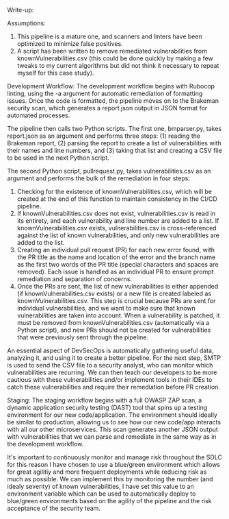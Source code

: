 Write-up:

Assumptions:
1. This pipeline is a mature one, and scanners and linters have been optimized to minimize false positives.
2. A script has been written to remove remediated vulnerabilities from knownVulnerabilities.csv (this could be done quickly by making a few tweaks to my current algorithms but did not think it necessary to repeat myself for this case study).

Development Workflow:
The development workflow begins with Rubocop linting, using the -a argument for automatic remediation of formatting issues. Once the code is formatted, the pipeline moves on to the Brakeman security scan, which generates a report.json output in JSON format for automated processes.

The pipeline then calls two Python scripts. The first one, bmparser.py, takes report.json as an argument and performs three steps: (1) reading the Brakeman report, (2) parsing the report to create a list of vulnerabilities with their names and line numbers, and (3) taking that list and creating a CSV file to be used in the next Python script.

The second Python script, pullrequest.py, takes vulnerabilities.csv as an argument and performs the bulk of the remediation in four steps:
1. Checking for the existence of knownVulnerabilities.csv, which will be created at the end of this function to maintain consistency in the CI/CD pipeline.
2. If knownVulnerabilities.csv does not exist, vulnerabilities.csv is read in its entirety, and each vulnerability and line number are added to a list.
If knownVulnerabilities.csv exists, vulnerabilities.csv is cross-referenced against the list of known vulnerabilities, and only new vulnerabilities are added to the list.
3. Creating an individual pull request (PR) for each new error found, with the PR title as the name and location of the error and the branch name as the first two words of the PR title (special characters and spaces are removed). Each issue is handled as an individual PR to ensure prompt remediation and separation of concerns.
4. Once the PRs are sent, the list of new vulnerabilities is either appended (if knownVulnerabilities.csv exists) or a new file is created labeled as knownVulnerabilities.csv. This step is crucial because PRs are sent for individual vulnerabilities, and we want to make sure that known vulnerabilities are taken into account. When a vulnerability is patched, it must be removed from knownVulnerabilities.csv (automatically via a Python script), and new PRs should not be created for vulnerabilities that were previously sent through the pipeline.

An essential aspect of DevSecOps is automatically gathering useful data, analyzing it, and using it to create a better pipeline. For the next step, SMTP is used to send the CSV file to a security analyst, who can monitor which vulnerabilities are recurring. We can then teach our developers to be more cautious with these vulnerabilities and/or implement tools in their IDEs to catch these vulnerabilities and require their remediation before PR creation.

Staging: The staging workflow begins with a full OWASP ZAP scan, a dynamic application security testing (DAST) tool that spins up a testing environment for our new code/application. The environment should ideally be similar to production, allowing us to see how our new code/app interacts with all our other microservices. This scan generates another JSON output with vulnerabilities that we can parse and remediate in the same way as in the development workflow.

It's important to continuously monitor and manage risk throughout the SDLC for this reason I have chosen to use a blue/green environment which allows for great agilitiy and more frequent deployments while reducing risk as much as possible.
We can implement this by monitoring the number (and idealy severity) of known vulnerabilities, I have set this value to an environment variable which can be used to automatically deploy to blue/green environments based on the agility of the pipeline and the risk acceptance of the security team.

